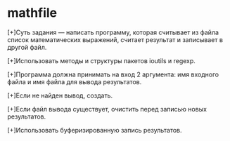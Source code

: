 # mathfile

[+]Суть задания — написать программу, которая считывает из файла список
математических выражений, считает результат и записывает в другой файл.

[+]Использовать методы и структуры пакетов ioutils и regexp.

[+]Программа должна принимать на вход 2 аргумента: имя входного файла и имя файла для вывода результатов.

[+]Если не найден вывод, создать.

[+]Если файл вывода существует, очистить перед записью новых результатов.

[+]Использовать буферизированную запись результатов.
